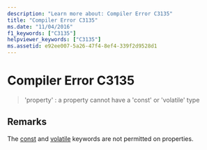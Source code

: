 ```yaml
---
description: "Learn more about: Compiler Error C3135"
title: "Compiler Error C3135"
ms.date: "11/04/2016"
f1_keywords: ["C3135"]
helpviewer_keywords: ["C3135"]
ms.assetid: e92ee007-5a26-47f4-8ef4-339f2d9528d1
---
```

# Compiler Error C3135

> 'property' : a property cannot have a 'const' or 'volatile' type

## Remarks

The [const](../../cpp/const-cpp.md) and [volatile](../../cpp/volatile-cpp.md) keywords are not permitted on properties.
